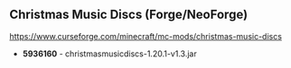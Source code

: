 ## Christmas Music Discs (Forge/NeoForge)
https://www.curseforge.com/minecraft/mc-mods/christmas-music-discs

- **5936160** - christmasmusicdiscs-1.20.1-v1.3.jar
